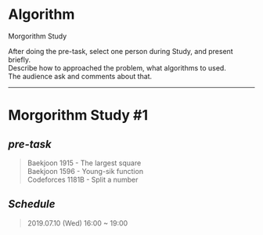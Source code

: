 # Algorithm  
Morgorithm Study  

After doing the pre-task, select one person during Study, and present briefly.  
Describe how to approached the problem, what algorithms to used.  
The audience ask and comments about that.

* * *  
# Morgorithm Study #1  
## *pre-task*  
  >Baekjoon 1915 - The largest square  
  >Baekjoon 1596 - Young-sik function  
  >Codeforces 1181B - Split a number  
  
## *Schedule*  
  >2019.07.10 (Wed) 16:00 ~ 19:00